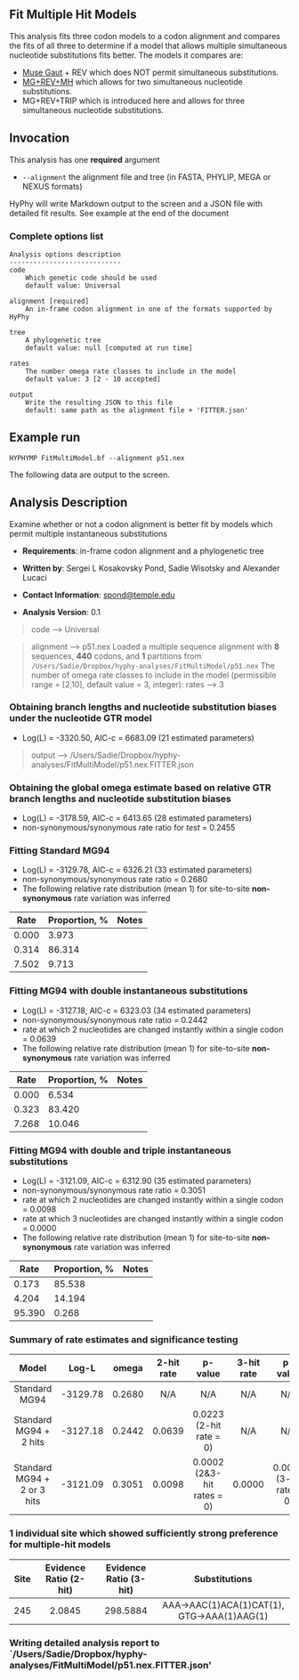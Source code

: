 ## Fit Multiple Hit Models

This analysis fits three codon models to a codon alignment and compares the fits of all three to determine if a model that allows multiple simultaneous nucleotide substitutions fits better. The models it compares are:
-   [Muse Gaut](https://www.ncbi.nlm.nih.gov/pubmed/7968485) + REV which does NOT permit simultaneous substitutions.
-   [MG+REV+MH](https://www.nature.com/articles/s41559-018-0584-5) which allows for two simultaneous nucleotide substitutions.
-   MG+REV+TRIP which is introduced here and allows for three simultaneous nucleotide substitutions.

## Invocation

This analysis has one **required** argument

- `--alignment` the alignment file and tree (in FASTA, PHYLIP, MEGA or NEXUS formats)

HyPhy will write Markdown output to the screen and a JSON file with detailed fit results.
See example at the end of the document

### Complete options list

```
Analysis options description
----------------------------
code
	Which genetic code should be used
	default value: Universal

alignment [required]
	An in-frame codon alignment in one of the formats supported by HyPhy

tree
	A phylogenetic tree
	default value: null [computed at run time]

rates
	The number omega rate classes to include in the model
	default value: 3 [2 - 10 accepted]

output
	Write the resulting JSON to this file
	default: same path as the alignment file + 'FITTER.json'
```


## Example run

```
HYPHYMP FitMultiModel.bf --alignment p51.nex
```

The following data are output to the screen.

Analysis Description
--------------------
Examine whether or not a codon alignment is better fit by models which
permit multiple instantaneous substitutions

- __Requirements__: in-frame codon alignment and a phylogenetic tree

- __Written by__: Sergei L Kosakovsky Pond, Sadie Wisotsky and Alexander Lucaci

- __Contact Information__: spond@temple.edu

- __Analysis Version__: 0.1


>code –> Universal

>alignment –> p51.nex
>Loaded a multiple sequence alignment with **8** sequences, **440** codons, and **1** partitions from `/Users/Sadie/Dropbox/hyphy-analyses/FitMultiModel/p51.nex`
The number of omega rate classes to include in the model (permissible range = [2,10], default value = 3, integer):
>rates –> 3


### Obtaining branch lengths and nucleotide substitution biases under the nucleotide GTR model
* Log(L) = -3320.50, AIC-c =  6683.09 (21 estimated parameters)

>output –> /Users/Sadie/Dropbox/hyphy-analyses/FitMultiModel/p51.nex.FITTER.json

### Obtaining the global omega estimate based on relative GTR branch lengths and nucleotide substitution biases
* Log(L) = -3178.59, AIC-c =  6413.65 (28 estimated parameters)
* non-synonymous/synonymous rate ratio for *test* =   0.2455

### Fitting Standard MG94
* Log(L) = -3129.78, AIC-c =  6326.21 (33 estimated parameters)
* non-synonymous/synonymous rate ratio =   0.2680
* The following relative rate distribution (mean 1) for site-to-site **non-synonymous** rate variation was inferred

|               Rate                | Proportion, % |               Notes               |
|-----------------------------------|---------------|-----------------------------------|
|               0.000               |     3.973     |                                   |
|               0.314               |    86.314     |                                   |
|               7.502               |     9.713     |                                   |


### Fitting MG94 with double instantaneous substitutions
* Log(L) = -3127.18, AIC-c =  6323.03 (34 estimated parameters)
* non-synonymous/synonymous rate ratio =   0.2442
* rate at which 2 nucleotides are changed instantly within a single codon =   0.0639
* The following relative rate distribution (mean 1) for site-to-site **non-synonymous** rate variation was inferred

|               Rate                | Proportion, % |               Notes               |
|-----------------------------------|---------------|-----------------------------------|
|               0.000               |     6.534     |                                   |
|               0.323               |    83.420     |                                   |
|               7.268               |    10.046     |                                   |


### Fitting MG94 with double and triple instantaneous substitutions
* Log(L) = -3121.09, AIC-c =  6312.90 (35 estimated parameters)
* non-synonymous/synonymous rate ratio =   0.3051
* rate at which 2 nucleotides are changed instantly within a single codon =   0.0098
* rate at which 3 nucleotides are changed instantly within a single codon =   0.0000
* The following relative rate distribution (mean 1) for site-to-site **non-synonymous** rate variation was inferred

|               Rate                | Proportion, % |               Notes               |
|-----------------------------------|---------------|-----------------------------------|
|               0.173               |    85.538     |                                   |
|               4.204               |    14.194     |                                   |
|              95.390               |     0.268     |                                   |


### Summary of rate estimates and significance testing
|               Model               |   Log-L    |   omega    | 2-hit rate |             p-value             | 3-hit rate |           p-value            |
|:---------------------------------:|:----------:|:----------:|:----------:|:-------------------------------:|:----------:|:----------------------------:|
|           Standard MG94           |  -3129.78  |    0.2680  |    N/A     |               N/A               |    N/A     |             N/A              |
|      Standard MG94 + 2 hits       |  -3127.18  |    0.2442  |    0.0639  |      0.0223 (2-hit rate = 0)    |    N/A     |             N/A              |
|    Standard MG94 + 2 or 3 hits    |  -3121.09  |    0.3051  |    0.0098  |    0.0002 (2&3-hit rates = 0)   |    0.0000  |    0.0005 (3-hit rate = 0)   |

### 1 individual site which showed sufficiently strong preference for multiple-hit models
|   Site   | Evidence Ratio (2-hit)  | Evidence Ratio (3-hit)  |                       Substitutions                        |
|:--------:|:-----------------------:|:-----------------------:|:----------------------------------------------------------:|
|   245    |           2.0845        |         298.5884        |         AAA->AAC(1)ACA(1)CAT(1), GTG->AAA(1)AAG(1)         |

### Writing detailed analysis report to `/Users/Sadie/Dropbox/hyphy-analyses/FitMultiModel/p51.nex.FITTER.json'
